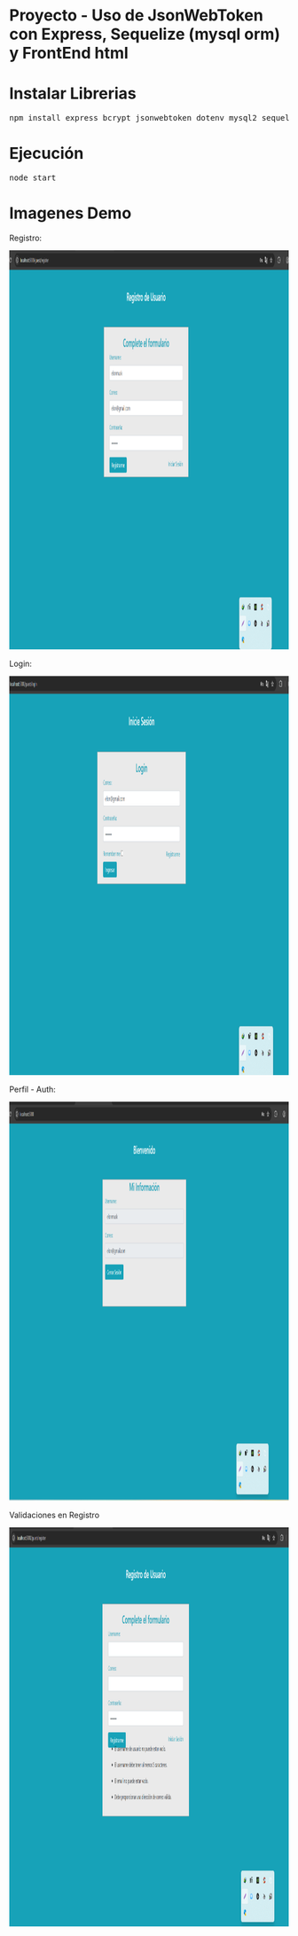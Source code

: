 # Proyecto - Uso de JsonWebToken con Express, Sequelize (mysql orm) y FrontEnd html

# Instalar Librerias

<pre>
npm install express bcrypt jsonwebtoken dotenv mysql2 sequelize
</pre>

# Ejecución
<pre>
node start
</pre>

# Imagenes Demo
<p>Registro:</p>

<img src="https://github.com/alcarazolabs/nodejs-user-auth-mysql-sequelize-jwt-express-gui/blob/main/imagenes/1-registro.png" width="1280" height="720">

<p>Login:</p>

<img src="https://github.com/alcarazolabs/nodejs-user-auth-mysql-sequelize-jwt-express-gui/blob/main/imagenes/2-login.png" width="1280" height="720">

<p>Perfil - Auth:</p>

<img src="https://github.com/alcarazolabs/nodejs-user-auth-mysql-sequelize-jwt-express-gui/blob/main/imagenes/3-profile.png" width="1280" height="720">

<p>Validaciones en Registro</p>

<img src="https://github.com/alcarazolabs/nodejs-user-auth-mysql-sequelize-jwt-express-gui/blob/main/imagenes/4-validaciones.png" width="1280" height="720">
